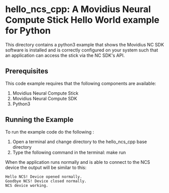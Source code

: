 # hello_ncs_cpp: A Movidius Neural Compute Stick Hello World example for Python

This directory contains a python3 example that shows the Movidius NC SDK software is installed and is correctly configured on your system such that an application can access the stick via the NC SDK's API.

## Prerequisites

This code example requires that the following components are available:
1. Movidius Neural Compute Stick
2. Movidius Neural Compute SDK
3. Python3


## Running the Example
To run the example code do the following :
1. Open a terminal and change directory to the hello_ncs_cpp base directory
2. Type the following command in the terminal: make run 

When the application runs normally and is able to connect to the NCS device the output will be similar to this:

~~~
Hello NCS! Device opened normally.
Goodbye NCS! Device closed normally.
NCS device working.
~~~



